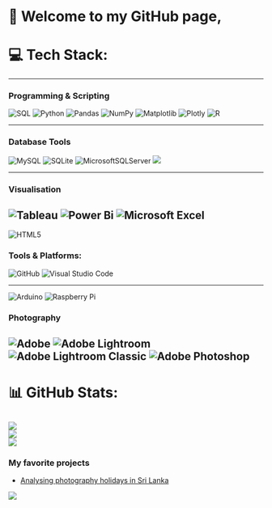
# 👋 Welcome to my GitHub page,

# 💻 Tech Stack:
---
###	Programming & Scripting

![SQL](https://img.shields.io/badge/SQL-217346?style=flat&logo=microsoft-sql&logoColor=white) 
![Python](https://img.shields.io/badge/python-3670A0?style=flat&logo=python&logoColor=ffdd54)
![Pandas](https://img.shields.io/badge/pandas-%23150458.svg?style=flat&logo=pandas&logoColor=white)
![NumPy](https://img.shields.io/badge/numpy-%23013243.svg?style=flat&logo=numpy&logoColor=white)
![Matplotlib](https://img.shields.io/badge/Matplotlib-%23ffffff.svg?style=flat&logo=Matplotlib&logoColor=black) 
![Plotly](https://img.shields.io/badge/Plotly-%233F4F75.svg?style=flat&logo=plotly&logoColor=white)
![R](https://img.shields.io/badge/r-%23276DC3.svg?style=flat&logo=r&logoColor=white)

---
###	Database Tools
![MySQL](https://img.shields.io/badge/mysql-4479A1.svg?style=flat&logo=mysql&logoColor=white)
![SQLite](https://img.shields.io/badge/sqlite-%2307405e.svg?style=flat&logo=sqlite&logoColor=white) 
![MicrosoftSQLServer](https://img.shields.io/badge/Microsoft%20SQL%20Server-CC2927?style=flat&logo=microsoft%20sql%20server&logoColor=white)
<img src="https://img.shields.io/badge/postgres-%23316192.svg?style=flat&logo=postgresql&logoColor=white">

---
### Visualisation
![Tableau](https://img.shields.io/badge/Tableau-E97627?style=flat&logo=Tableau&logoColor=white)
![Power Bi](https://img.shields.io/badge/power_bi-F2C811?style=flat&logo=powerbi&logoColor=black)
![Microsoft Excel](https://img.shields.io/badge/Microsoft_Excel-217346?style=falt&logo=microsoft-excel&logoColor=white)
-----
![HTML5](https://img.shields.io/badge/html5-%23E34F26.svg?style=flat&logo=html5&logoColor=white)


###	Tools & Platforms: 
![GitHub](https://img.shields.io/badge/github-%23121011.svg?style=flat&logo=github&logoColor=white)
![Visual Studio Code](https://custom-icon-badges.demolab.com/badge/Visual%20Studio%20Code-0078d7.svg?logo=vsc&logoColor=white)

---
![Arduino](https://img.shields.io/badge/-Arduino-00979D?style=flat&logo=Arduino&logoColor=white)
![Raspberry Pi](https://img.shields.io/badge/-Raspberry_Pi-C51A4A?style=flat&logo=Raspberry-Pi)


### Photography
![Adobe](https://img.shields.io/badge/adobe-%23FF0000.svg?style=flat&logo=Adobe&logoColor=white)
![Adobe Lightroom](https://img.shields.io/badge/Adobe%20Lightroom-31A8FF.svg?style=flat&logo=Adobe%20Lightroom&logoColor=white)
![Adobe Lightroom Classic](https://img.shields.io/badge/Adobe%20Lightroom%20Classic-31A8FF.svg?style=flat&logo=Adobe%20Lightroom%20Classic&logoColor=white)
![Adobe Photoshop](https://img.shields.io/badge/adobe%20photoshop-%2331A8FF.svg?style=flat&logo=adobe%20photoshop&logoColor=white) 
--
# 📊 GitHub Stats:
![](https://github-readme-stats.vercel.app/api?username=Rosh00L&theme=dark&hide_border=false&include_all_commits=false&count_private=false)<br/>
![](https://github-readme-streak-stats.herokuapp.com/?user=Rosh00L&theme=dark&hide_border=false)<br/>
![](https://github-readme-stats.vercel.app/api/top-langs/?username=Rosh00L&theme=dark&hide_border=false&include_all_commits=false&count_private=false&layout=compact)
---

### My favorite projects 

* [Analysing photography holidays in Sri Lanka](https://rosh00l.github.io/EcoCapture/)
  
[![](https://visitcount.itsvg.in/api?id=Rosh00L&icon=0&color=0)](https://visitcount.itsvg.in)

<!-- Proudly created with GPRM ( https://gprm.itsvg.in ) -->
